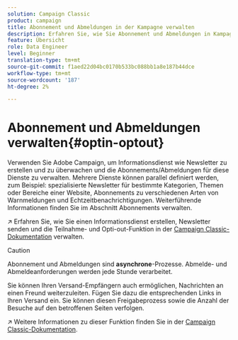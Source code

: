 ```yaml
---
solution: Campaign Classic
product: campaign
title: Abonnement und Abmeldungen in der Kampagne verwalten
description: Erfahren Sie, wie Sie Abonnement und Abmeldungen in Kampagne v8 verwalten.
feature: Übersicht
role: Data Engineer
level: Beginner
translation-type: tm+mt
source-git-commit: f1aed22d04bc0170b533bc088bb1a8e187b44dce
workflow-type: tm+mt
source-wordcount: '187'
ht-degree: 2%

---
```


# Abonnement und Abmeldungen verwalten{#optin-optout}

Verwenden Sie Adobe Campaign, um Informationsdienst wie Newsletter zu erstellen und zu überwachen und die Abonnements/Abmeldungen für diese Dienste zu verwalten. Mehrere Dienste können parallel definiert werden, zum Beispiel: spezialisierte Newsletter für bestimmte Kategorien, Themen oder Bereiche einer Website, Abonnements zu verschiedenen Arten von Warnmeldungen und Echtzeitbenachrichtigungen. Weiterführende Informationen finden Sie im Abschnitt Abonnements verwalten.

:arrow_upper_right: Erfahren Sie, wie Sie einen Informationsdienst erstellen, Newsletter senden und die Teilnahme- und Opti-out-Funktion in der [Campaign Classic-Dokumentation](https://experienceleague.adobe.com/docs/campaign-classic/using/sending-messages/subscriptions-and-referrals/managing-subscriptions.html) verwalten.

>[!CAUTION]
>
>Abonnement und Abmeldungen sind **asynchrone**-Prozesse. Abmelde- und Abmeldeanforderungen werden jede Stunde verarbeitet.

Sie können Ihren Versand-Empfängern auch ermöglichen, Nachrichten an einen Freund weiterzuleiten. Fügen Sie dazu die entsprechenden Links in Ihren Versand ein. Sie können diesen Freigabeprozess sowie die Anzahl der Besuche auf den betroffenen Seiten verfolgen.

:arrow_upper_right: Weitere Informationen zu dieser Funktion finden Sie in der [Campaign Classic-Dokumentation](https://experienceleague.adobe.com/docs/campaign-classic/using/sending-messages/subscriptions-and-referrals/viral-and-social-marketing.html?lang=en#viral-marketing--forward-to-a-friend).